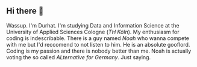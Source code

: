 ## Hi there 👋
Wassup. I'm Durhat. I'm studying Data and Information Science at the University of Applied Sciences Cologne (*TH Köln*). My enthusiasm for coding is indescribable. There is a guy named *Noah* who wanna compete with me but I'd reccomend to not listen to him. He is an absolute gooflord. Coding is my passion and there is nobody better than me. Noah is actually voting the so called *ALternative for Germany*. Just saying.

<!--
**Durhat/Durhat** is a ✨ _special_ ✨ repository because its `README.md` (this file) appears on your GitHub profile.

Here are some ideas to get you started:

- 🔭 I’m currently working on ...
- 🌱 I’m currently learning ...
- 👯 I’m looking to collaborate on ...
- 🤔 I’m looking for help with ...
- 💬 Ask me about ...
- 📫 How to reach me: ...
- 😄 Pronouns: ...
- ⚡ Fun fact: ...
-->

